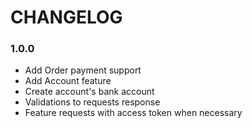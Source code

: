# CHANGELOG 

### 1.0.0
* Add Order payment support
* Add Account feature
* Create account's bank account
* Validations to requests response
* Feature requests with access token when necessary

